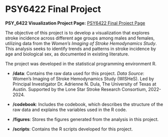 # PSY6422 Final Project

**PSY_6422 Visualization Project Page:** [PSY6422 Final Project Page]([https://rylie-mcqueen.github.io/Final_Project/])

The objective of this project is to develop a visualization that explores stroke incidence across different age groups among males and females, utilizing data from the *Women’s Imaging of Stroke Hemodynamics Study*. This analysis seeks to identify trends and patterns in stroke incidence by age and biological sex, as documented in existing literature.

The project was developed in the statistical programming environment R.

-   **/data**: Contains the raw data used for this project.
      *Data Source*: Women’s Imaging of Stroke Hemodynamics Study (WISHeS). Led by Principal Investigator Dr. Adrienne N. Dula, The University of Texas at Austin. Supported 
       by the Lone Star Stroke Research Consortium, 
       2022-2024.

-   **/codebook**: Includes the codebook, which describes the structure of the raw data and explains the variables used in the R code.

-   **/figures**: Stores the figures generated from the analysis in this project.

-   **/scripts**: Contains the R scripts developed for this project.
